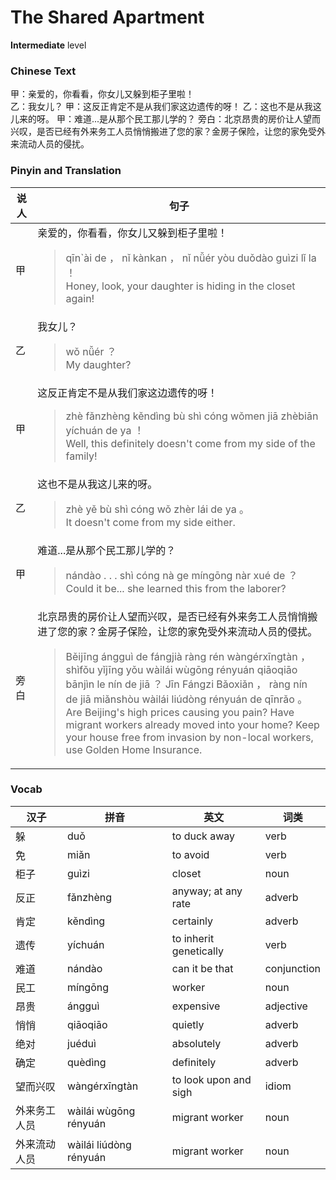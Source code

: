 # The Shared Apartment
**Intermediate** level
### Chinese Text
甲：亲爱的，你看看，你女儿又躲到柜子里啦！<br />乙：我女儿？
甲：这反正肯定不是从我们家这边遗传的呀！
乙：这也不是从我这儿来的呀。
甲：难道...是从那个民工那儿学的？
旁白：北京昂贵的房价让人望而兴叹，是否已经有外来务工人员悄悄搬进了您的家？金房子保险，让您的家免受外来流动人员的侵扰。

### Pinyin and Translation
|说人|句子|
|----|----|
|甲|亲爱的，你看看，你女儿又躲到柜子里啦！<blockquote>qīn`ài de ， nǐ kànkan ， nǐ nǚér yòu duǒdào guìzi lǐ la ！<br />Honey, look, your daughter is hiding in the closet again!</blockquote>|
|乙|我女儿？<blockquote>wǒ nǚér ？<br />My daughter?</blockquote>|
|甲|这反正肯定不是从我们家这边遗传的呀！<blockquote>zhè fǎnzhèng kěndìng bù shì cóng wǒmen jiā zhèbiān yíchuán de ya ！<br />Well, this definitely doesn't come from my side of the family!</blockquote>|
|乙|这也不是从我这儿来的呀。<blockquote>zhè yě bù shì cóng wǒ zhèr lái de ya 。<br />It doesn't come from my side either.</blockquote>|
|甲|难道...是从那个民工那儿学的？<blockquote>nándào . . . shì cóng nà ge míngōng nàr xué de ？<br />Could it be... she learned this from the laborer?</blockquote>|
|旁白|北京昂贵的房价让人望而兴叹，是否已经有外来务工人员悄悄搬进了您的家？金房子保险，让您的家免受外来流动人员的侵扰。<blockquote>Běijīng ángguì de fángjià ràng rén wàngérxīngtàn ， shìfǒu yǐjīng yǒu wàilái wùgōng rényuán qiāoqiāo bānjìn le nín de jiā ？ Jīn Fángzi Bǎoxiǎn ， ràng nín de jiā miǎnshòu wàilái liúdòng rényuán de qīnrǎo 。<br />Are Beijing's high prices causing you pain? Have migrant workers already moved into your home? Keep your house free from invasion by non-local workers, use Golden Home Insurance.</blockquote>|
### Vocab
|汉子|拼音|英文|词类|
|----|----|----|----|
|躲|duǒ|to duck away|verb|
|免|miǎn|to avoid|verb|
|柜子|guìzi|closet|noun|
|反正|fǎnzhèng|anyway; at any rate|adverb|
|肯定|kěndìng|certainly|adverb|
|遗传|yíchuán|to inherit genetically|verb|
|难道|nándào|can it be that|conjunction|
|民工|míngōng|worker|noun|
|昂贵|ángguì|expensive|adjective|
|悄悄|qiāoqiāo|quietly|adverb|
|绝对|juéduì|absolutely|adverb|
|确定|quèdìng|definitely|adverb|
|望而兴叹|wàngérxīngtàn|to look upon and sigh|idiom|
|外来务工人员|wàilái wùgōng rényuán|migrant worker|noun|
|外来流动人员|wàilái liúdòng rényuán|migrant worker|noun|